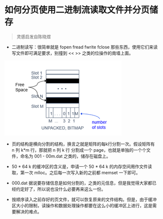 # 如何分页使用二进制流读取文件并分页储存

> 灵感启发自陈晓煜

- 二进制读写：很简单就是 fopen fread fwrite fclose 那些东西，使用它们来读写文件即可满足要求，别撞到 << >> 之类的位操作的南墙上面。

![页结构](pageStru.png)

- 页的结构是横向分割的结构，换言之就是矩阵的每k行分割一次。假设矩阵有 n 列 k*m 行，那就把 n 列 k 行 分割成一个 page，也就是单独的一个个文件，命名为 001 - 00m.dat 之类的，储存在磁盘上。

- 50 * 64 k 的缓冲区的含义是，申请一个 50 * 64 k 的内存空间用作文件读取，第一次 mlloc。之后每一次写入新的之前都 memset 一下即可。

- 000.dat 据说要存储信息是如何分割的，之类的元信息，但是我觉得大家都已经约定好了，所以说也没什么必要再来这么一份。

- 按顺序读入之前存好的页文件，就可以恢复原来的文件结构。但是，由于缓冲区大小的限制，读操作和数据处理操作都要在这么小的缓冲区上进行，这是需要解决的难点。